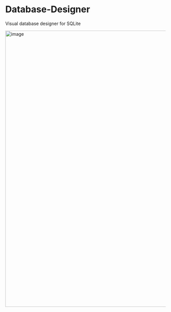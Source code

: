 # Database-Designer
 
Visual database designer for SQLite

<img width="867" alt="image" src="https://user-images.githubusercontent.com/95830062/224519367-02a6d54f-387a-4400-a8e4-b7bf96459c59.png">

